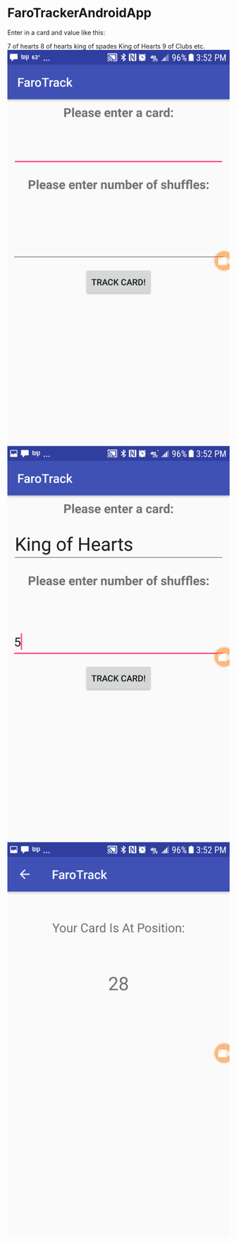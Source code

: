 # FaroTrackerAndroidApp

Enter in a card and value like this:

7 of hearts
8 of hearts
king of spades
King of Hearts
9 of Clubs
etc.
![Screenshot](Screenshot_20180303-155201.png)
![Screenshot](Screenshot_20180303-155221.png)
![Screenshot](Screenshot_20180303-155225.png)